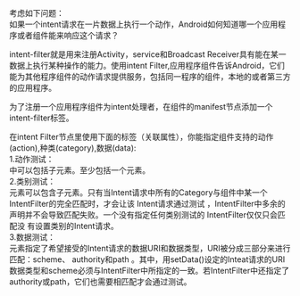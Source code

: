 考虑如下问题：   
如果一个intent请求在一片数据上执行一个动作，Android如何知道哪一个应用程序或者组件能来响应这个请求？   


intent-filter就是用来注册Activity，service和Broadcast Receiver具有能在某一数据上执行某种操作的能力。使用intent Filter,应用程序组件告诉Android，它们能为其他程序组件的动作请求提供服务，包括同一程序的组件，本地的或者第三方的应用程序。  

为了注册一个应用程序组件为intent处理者，在组件的manifest节点添加一个intent-filter标签。  

在intent Filter节点里使用下面的标签（关联属性），你能指定组件支持的动作(action),种类(category),数据(data):  
1.动作测试：  
<intent-filter>中可以包括子元素<action>。至少包括一个<action>元素。  
2.类别测试：  
<intent-filter>元素可以包含<category>子元素。只有当Intent请求中所有的Category与组件中某一个IntentFilter的<category>完全匹配时，才会让该 Intent请求通过测试
，IntentFilter中多余的<category>声明并不会导致匹配失败。一个没有指定任何类别测试的 IntentFilter仅仅只会匹配没
有设置类别的Intent请求。   
3.数据测试：  
<data>元素指定了希望接受的Intent请求的数据URI和数据类型，URI被分成三部分来进行匹配：scheme、 authority和path
。其中，用setData()设定的Inteat请求的URI数据类型和scheme必须与IntentFilter中所指定的一致。若IntentFilter中还指定了authority或path，它们也需要相匹配才会通过测试。